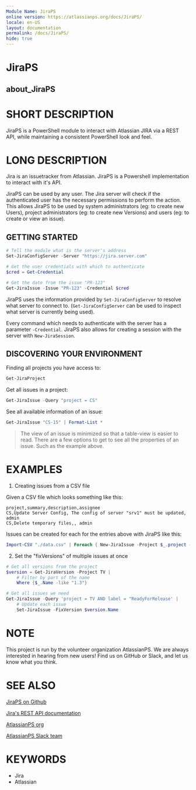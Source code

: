 ```yaml
---
Module Name: JiraPS
online version: https://atlassianps.org/docs/JiraPS/
locale: en-US
layout: documentation
permalink: /docs/JiraPS/
hide: true
---
```

# JiraPS

## about_JiraPS

# SHORT DESCRIPTION

JiraPS is a PowerShell module to interact with Atlassian JIRA via a REST API, while maintaining a consistent PowerShell look and feel.

# LONG DESCRIPTION

Jira is an issuetracker from Atlassian.
JiraPS is a Powershell implementation to interact with it's API.

JiraPS can be used by any user.
The Jira server will check if the authenticated user has the necessary permissions to perform the action.
This allows JiraPS to be used by system administrators (eg: to create new Users), project administrators (eg: to create new Versions) and users (eg: to create or view an issue).

## GETTING STARTED

```powershell
# Tell the module what is the server's address
Set-JiraConfigServer -Server "https://jira.server.com"

# Get the user credentials with which to authenticate
$cred = Get-Credential

# Get the date from the issue "PR-123"
Get-JiraIssue -Issue "PR-123" -Credential $cred
```

JiraPS uses the information provided by `Set-JiraConfigServer` to resolve what server to connect to.
(`Get-JiraConfigServer` can be used to inspect what server is currently being used).

Every command which needs to authenticate with the server has a parameter `-Credential`.
JiraPS also allows for creating a session with the server with `New-JiraSession`.

## DISCOVERING YOUR ENVIRONMENT

Finding all projects you have access to:

```powershell
Get-JiraProject
```

Get all issues in a project:

```powershell
Get-JiraIssue -Query "project = CS"
```

See all available information of an issue:

```powershell
Get-JiraIssue "CS-15" | Format-List *
```

> The view of an issue is minimized so that a table-view is easier to read.
> There are a few options to get to see all the properties of an issue.
> Such as the example above.

# EXAMPLES

1. Creating issues from a CSV file

Given a CSV file which looks something like this:

```csv
project,summary,description,assignee
CS,Update Server Config, The config of server "srv1" must be updated, admin
CS,Delete temporary files,, admin
```

Issues can be created for each for the entries above with JiraPS like this:

```powershell
Import-CSV "./data.csv" | Foreach { New-JiraIssue -Project $_.project -Summary $_.summary -Description $_.description -Assignee $_.assignee }
```

2. Set the "fixVersions" of multiple issues at once

```powershell
# Get all versions from the project
$version = Get-JiraVersion -Project TV |
    # Filter by part of the name
    Where {$_.Name -like "1.3"}

# Get all issues we need
Get-JiraIssue -Query 'project = TV AND label = "ReadyForRelease' |
    # Update each issue
    Set-JiraIssue -FixVersion $version.Name
```

# NOTE

This project is run by the volunteer organization AtlassianPS.
We are always interested in hearing from new users!
Find us on GitHub or Slack, and let us know what you think.

# SEE ALSO

[JiraPS on Github](https://github.com/AtlassianPS/JiraPS)

[Jira's REST API documentation](https://developer.atlassian.com/cloud/jira/platform/rest/)

[AtlassianPS org](https://atlassianps.org)

[AtlassianPS Slack team](https://atlassianps.org/slack)

# KEYWORDS

- Jira
- Atlassian
